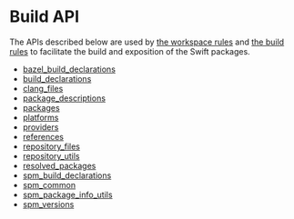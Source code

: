 <!-- Generated with Stardoc, Do Not Edit! -->
# Build API

The APIs described below are used by [the workspace rules](/doc/workspace_rules_overview.md) and
[the build rules](/doc/build_rules_overview.md) to facilitate the build and exposition of the
Swift packages.

  * [bazel_build_declarations](/doc/bazel_build_declarations.md)
  * [build_declarations](/doc/build_declarations.md)
  * [clang_files](/doc/clang_files.md)
  * [package_descriptions](/doc/package_descriptions.md)
  * [packages](/doc/packages.md)
  * [platforms](/doc/platforms.md)
  * [providers](/doc/providers.md)
  * [references](/doc/references.md)
  * [repository_files](/doc/repository_files.md)
  * [repository_utils](/doc/repository_utils.md)
  * [resolved_packages](/doc/resolved_packages.md)
  * [spm_build_declarations](/doc/spm_build_declarations.md)
  * [spm_common](/doc/spm_common.md)
  * [spm_package_info_utils](/doc/spm_package_info_utils.md)
  * [spm_versions](/doc/spm_versions.md)

